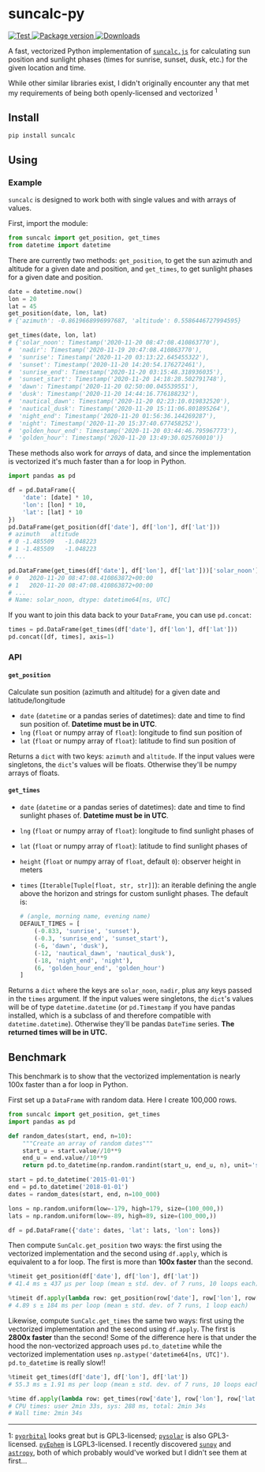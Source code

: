 # suncalc-py

<p>
  <a href="https://github.com/kylebarron/suncalc-py/actions?query=workflow%3ACI" target="_blank">
      <img src="https://github.com/kylebarron/suncalc-py/workflows/test/badge.svg" alt="Test">
  </a>
  <a href="https://pypi.org/project/suncalc" target="_blank">
      <img src="https://img.shields.io/pypi/v/suncalc?color=%2334D058&label=pypi%20package" alt="Package version">
  </a>
  <a href="https://github.com/kylebarron/suncalc-py/blob/master/LICENSE" target="_blank">
      <img src="https://img.shields.io/github/license/kylebarron/suncalc-py.svg" alt="Downloads">
  </a>
</p>


A fast, vectorized Python implementation of [`suncalc.js`][suncalc-js] for
calculating sun position and sunlight phases (times for sunrise, sunset, dusk,
etc.) for the given location and time.

[suncalc-js]: https://github.com/mourner/suncalc

While other similar libraries exist, I didn't originally encounter any that met
my requirements of being both openly-licensed and vectorized <sup>1</sup>

## Install

```
pip install suncalc
```

## Using

### Example

`suncalc` is designed to work both with single values and with arrays of values.

First, import the module:

```py
from suncalc import get_position, get_times
from datetime import datetime
```

There are currently two methods: `get_position`, to get the sun azimuth and
altitude for a given date and position, and `get_times`, to get sunlight phases
for a given date and position.

```py
date = datetime.now()
lon = 20
lat = 45
get_position(date, lon, lat)
# {'azimuth': -0.8619668996997687, 'altitude': 0.5586446727994595}

get_times(date, lon, lat)
# {'solar_noon': Timestamp('2020-11-20 08:47:08.410863770'),
#  'nadir': Timestamp('2020-11-19 20:47:08.410863770'),
#  'sunrise': Timestamp('2020-11-20 03:13:22.645455322'),
#  'sunset': Timestamp('2020-11-20 14:20:54.176272461'),
#  'sunrise_end': Timestamp('2020-11-20 03:15:48.318936035'),
#  'sunset_start': Timestamp('2020-11-20 14:18:28.502791748'),
#  'dawn': Timestamp('2020-11-20 02:50:00.045539551'),
#  'dusk': Timestamp('2020-11-20 14:44:16.776188232'),
#  'nautical_dawn': Timestamp('2020-11-20 02:23:10.019832520'),
#  'nautical_dusk': Timestamp('2020-11-20 15:11:06.801895264'),
#  'night_end': Timestamp('2020-11-20 01:56:36.144269287'),
#  'night': Timestamp('2020-11-20 15:37:40.677458252'),
#  'golden_hour_end': Timestamp('2020-11-20 03:44:46.795967773'),
#  'golden_hour': Timestamp('2020-11-20 13:49:30.025760010')}
```

These methods also work for _arrays_ of data, and since the implementation is
vectorized it's much faster than a for loop in Python.

```py
import pandas as pd

df = pd.DataFrame({
    'date': [date] * 10,
    'lon': [lon] * 10,
    'lat': [lat] * 10
})
pd.DataFrame(get_position(df['date'], df['lon'], df['lat']))
# azimuth	altitude
# 0	-1.485509	-1.048223
# 1	-1.485509	-1.048223
# ...

pd.DataFrame(get_times(df['date'], df['lon'], df['lat']))['solar_noon']
# 0   2020-11-20 08:47:08.410863872+00:00
# 1   2020-11-20 08:47:08.410863872+00:00
# ...
# Name: solar_noon, dtype: datetime64[ns, UTC]
```

If you want to join this data back to your `DataFrame`, you can use `pd.concat`:

```py
times = pd.DataFrame(get_times(df['date'], df['lon'], df['lat']))
pd.concat([df, times], axis=1)
```

### API

#### `get_position`

Calculate sun position (azimuth and altitude) for a given date and
latitude/longitude

- `date` (`datetime` or a pandas series of datetimes): date and time to find sun position of. **Datetime must be in UTC**.
- `lng` (`float` or numpy array of `float`): longitude to find sun position of
- `lat` (`float` or numpy array of `float`): latitude to find sun position of

Returns a `dict` with two keys: `azimuth` and `altitude`. If the input values
were singletons, the `dict`'s values will be floats. Otherwise they'll be numpy
arrays of floats.

#### `get_times`

- `date` (`datetime` or a pandas series of datetimes): date and time to find sunlight phases of. **Datetime must be in UTC**.
- `lng` (`float` or numpy array of `float`): longitude to find sunlight phases of
- `lat` (`float` or numpy array of `float`): latitude to find sunlight phases of
- `height` (`float` or numpy array of `float`, default `0`): observer height in meters
- `times` (`Iterable[Tuple[float, str, str]]`): an iterable defining the angle above the horizon and strings for custom sunlight phases. The default is:

    ```py
    # (angle, morning name, evening name)
    DEFAULT_TIMES = [
        (-0.833, 'sunrise', 'sunset'),
        (-0.3, 'sunrise_end', 'sunset_start'),
        (-6, 'dawn', 'dusk'),
        (-12, 'nautical_dawn', 'nautical_dusk'),
        (-18, 'night_end', 'night'),
        (6, 'golden_hour_end', 'golden_hour')
    ]
    ```

Returns a `dict` where the keys are `solar_noon`, `nadir`, plus any keys passed
in the `times` argument. If the input values were singletons, the `dict`'s
values will be of type `datetime.datetime` (or `pd.Timestamp` if you have pandas
installed, which is a subclass of and therefore compatible with
`datetime.datetime`). Otherwise they'll be pandas `DateTime` series. **The
returned times will be in UTC.**

## Benchmark

This benchmark is to show that the vectorized implementation is nearly 100x
faster than a for loop in Python.

First set up a `DataFrame` with random data. Here I create 100,000 rows.

```py
from suncalc import get_position, get_times
import pandas as pd

def random_dates(start, end, n=10):
    """Create an array of random dates"""
    start_u = start.value//10**9
    end_u = end.value//10**9
    return pd.to_datetime(np.random.randint(start_u, end_u, n), unit='s')

start = pd.to_datetime('2015-01-01')
end = pd.to_datetime('2018-01-01')
dates = random_dates(start, end, n=100_000)

lons = np.random.uniform(low=-179, high=179, size=(100_000,))
lats = np.random.uniform(low=-89, high=89, size=(100_000,))

df = pd.DataFrame({'date': dates, 'lat': lats, 'lon': lons})
```

Then compute `SunCalc.get_position` two ways: the first using the vectorized
implementation and the second using `df.apply`, which is equivalent to a for
loop. The first is more than **100x faster** than the second.

```py
%timeit get_position(df['date'], df['lon'], df['lat'])
# 41.4 ms ± 437 µs per loop (mean ± std. dev. of 7 runs, 10 loops each)

%timeit df.apply(lambda row: get_position(row['date'], row['lon'], row['lat']), axis=1)
# 4.89 s ± 184 ms per loop (mean ± std. dev. of 7 runs, 1 loop each)
```

Likewise, compute `SunCalc.get_times` the same two ways: first using the
vectorized implementation and the second using `df.apply`. The first is **2800x
faster** than the second! Some of the difference here is that under the hood the
non-vectorized approach uses `pd.to_datetime` while the vectorized
implementation uses `np.astype('datetime64[ns, UTC]')`. `pd.to_datetime` is
really slow!!

```py
%timeit get_times(df['date'], df['lon'], df['lat'])
# 55.3 ms ± 1.91 ms per loop (mean ± std. dev. of 7 runs, 10 loops each)

%time df.apply(lambda row: get_times(row['date'], row['lon'], row['lat']), axis=1)
# CPU times: user 2min 33s, sys: 288 ms, total: 2min 34s
# Wall time: 2min 34s
```

---

1: [`pyorbital`](https://github.com/pytroll/pyorbital) looks great but is
GPL3-licensed; [`pysolar`](https://github.com/pingswept/pysolar) is also
GPL3-licensed. [`pyEphem`](https://rhodesmill.org/pyephem/) is LGPL3-licensed. I
recently discovered [`sunpy`](https://github.com/sunpy/sunpy) and
[`astropy`](https://github.com/astropy/astropy), both of which probably would've
worked but I didn't see them at first...

